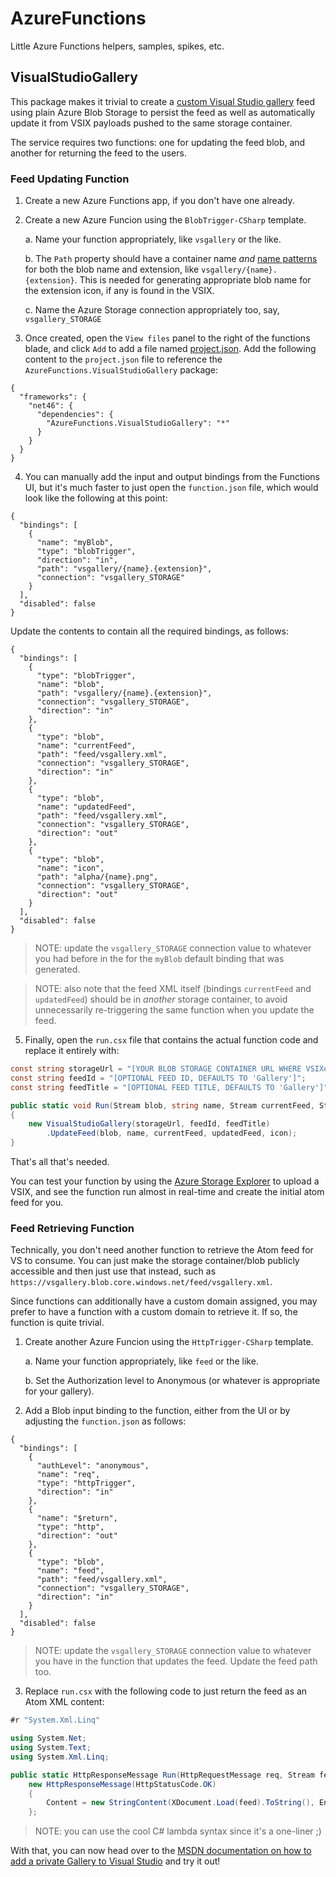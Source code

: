 # AzureFunctions

Little Azure Functions helpers, samples, spikes, etc.

## VisualStudioGallery

This package makes it trivial to create a [custom Visual Studio gallery](https://msdn.microsoft.com/en-us/library/hh266746.aspx) 
feed using plain Azure Blob Storage to persist the feed as well as automatically update it from VSIX payloads pushed to the same storage container.

The service requires two functions: one for updating the feed blob, and another for returning the feed to the users. 

### Feed Updating Function

1. Create a new Azure Functions app, if you don't have one already.

2. Create a new Azure Funcion using the `BlobTrigger-CSharp` template.

    a. Name your function appropriately, like `vsgallery` or the like.

    b. The `Path` property should have a container name *and* 
       [name patterns](https://docs.microsoft.com/en-us/azure/azure-functions/functions-bindings-storage-blob#pattern) 
       for both the blob name and extension, like `vsgallery/{name}.{extension}`. This is needed for generating 
       appropriate blob name for the extension icon, if any is found in the VSIX.

    c. Name the Azure Storage connection appropriately too, say, `vsgallery_STORAGE`

3. Once created, open the `View files` panel to the right of the functions blade, and click `Add` to add a file named 
   [project.json](https://docs.microsoft.com/en-us/azure/azure-functions/functions-reference-csharp#package-management).
   Add the following content to the `project.json` file to reference the `AzureFunctions.VisualStudioGallery` package:

```
{
  "frameworks": {
    "net46": {
      "dependencies": {
        "AzureFunctions.VisualStudioGallery": "*"
      }
    }
  }
}
```

4. You can manually add the input and output bindings from the Functions UI, but it's much faster to just open the 
       `function.json` file, which would look like the following at this point:

```
{
  "bindings": [
    {
      "name": "myBlob",
      "type": "blobTrigger",
      "direction": "in",
      "path": "vsgallery/{name}.{extension}",
      "connection": "vsgallery_STORAGE"
    }
  ],
  "disabled": false
}
```

Update the contents to contain all the required bindings, as follows:

```
{
  "bindings": [
    {
      "type": "blobTrigger",
      "name": "blob",
      "path": "vsgallery/{name}.{extension}",
      "connection": "vsgallery_STORAGE",
      "direction": "in"
    },
    {
      "type": "blob",
      "name": "currentFeed",
      "path": "feed/vsgallery.xml",
      "connection": "vsgallery_STORAGE",
      "direction": "in"
    },
    {
      "type": "blob",
      "name": "updatedFeed",
      "path": "feed/vsgallery.xml",
      "connection": "vsgallery_STORAGE",
      "direction": "out"
    },
    {
      "type": "blob",
      "name": "icon",
      "path": "alpha/{name}.png",
      "connection": "vsgallery_STORAGE",
      "direction": "out"
    }
  ],
  "disabled": false
}
```

> NOTE: update the `vsgallery_STORAGE` connection value to whatever you had before in the for the 
> `myBlob` default binding that was generated. 
      
> NOTE: also note that the feed XML itself (bindings `currentFeed` and `updatedFeed`) should be in 
> *another* storage container, to avoid unnecessarily re-triggering the same function when you 
> update the feed.
      
5. Finally, open the `run.csx` file that contains the actual function code and replace it entirely with:

```csharp
const string storageUrl = "[YOUR BLOB STORAGE CONTAINER URL WHERE VSIXes ARE UPLOADED]";
const string feedId = "[OPTIONAL FEED ID, DEFAULTS TO 'Gallery']";
const string feedTitle = "[OPTIONAL FEED TITLE, DEFAULTS TO 'Gallery']";

public static void Run(Stream blob, string name, Stream currentFeed, Stream updatedFeed, Stream icon, TraceWriter log)
{
    new VisualStudioGallery(storageUrl, feedId, feedTitle)
        .UpdateFeed(blob, name, currentFeed, updatedFeed, icon);
}
```

That's all that's needed. 

You can test your function by using the [Azure Storage Explorer](http://storageexplorer.com/) to upload 
a VSIX, and see the function run almost in real-time and create the initial atom feed for you.

### Feed Retrieving Function

Technically, you don't need another function to retrieve the Atom feed for VS to consume. You can just 
make the storage container/blob publicly accessible and then just use that instead, such as 
`https://vsgallery.blob.core.windows.net/feed/vsgallery.xml`. 

Since functions can additionally have a custom domain assigned, you may prefer to have a function with 
a custom domain to retrieve it. If so, the function is quite trivial.

1. Create another Azure Funcion using the `HttpTrigger-CSharp` template.

    a. Name your function appropriately, like `feed` or the like.

    b. Set the Authorization level to Anonymous (or whatever is appropriate for your gallery).

2. Add a Blob input binding to the function, either from the UI or by adjusting the `function.json` as follows:

```
{
  "bindings": [
    {
      "authLevel": "anonymous",
      "name": "req",
      "type": "httpTrigger",
      "direction": "in"
    },
    {
      "name": "$return",
      "type": "http",
      "direction": "out"
    },
    {
      "type": "blob",
      "name": "feed",
      "path": "feed/vsgallery.xml",
      "connection": "vsgallery_STORAGE",
      "direction": "in"
    }
  ],
  "disabled": false
}
```

> NOTE: update the `vsgallery_STORAGE` connection value to whatever you have in the function that 
> updates the feed. Update the feed path too.
        
3. Replace `run.csx` with the following code to just return the feed as an Atom XML content:

```csharp
#r "System.Xml.Linq"

using System.Net;
using System.Text;
using System.Xml.Linq;

public static HttpResponseMessage Run(HttpRequestMessage req, Stream feed, TraceWriter log) =>  
    new HttpResponseMessage(HttpStatusCode.OK)
    {
        Content = new StringContent(XDocument.Load(feed).ToString(), Encoding.UTF8, "application/atom+xml")
    };

```

> NOTE: you can use the cool C# lambda syntax since it's a one-liner ;)

With that, you can now head over to the [MSDN documentation on how to add a private Gallery to Visual Studio](https://msdn.microsoft.com/en-us/library/hh266746.aspx) and try it out!
